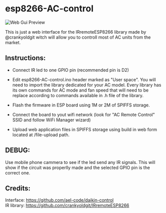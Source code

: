 # esp8266-AC-control


![Web Gui Preview](https://github.com/mariusmotea/esp8266-AC-control/raw/master/printscreen.png)  


This is just a web interface for the IRremoteESP8266 library made by @crankyoldgit witch will allow you to controll most of AC units from the market.

## Instructions:

 - Connect IR led to one GPIO pin (recommended pin is D2)

 - Edit esp8266-AC-control.ino header marked as "User space". You will need to import the library dedicated for your AC model. Every library has its own commands for AC mode and fan speed that will need to be replace according to commands available in .h file of the library.

 - Flash the firmware in ESP board using 1M or 2M of SPIFFS storage.

 - Connect the board to yout wifi network (look for "AC Remote Control" SSID and follow WiFi Manager wizard)

 - Upload web application files in SPIFFS storage using build in web form located at /file-upload path.

## DEBUG:

Use mobile phone cammera to see if the led send any IR signals. This will show if the circuit was properlly made and the selected GPIO pin is the correct one.


## Credits:

Interface: https://github.com/ael-code/daikin-control  
IR library: https://github.com/crankyoldgit/IRremoteESP8266
